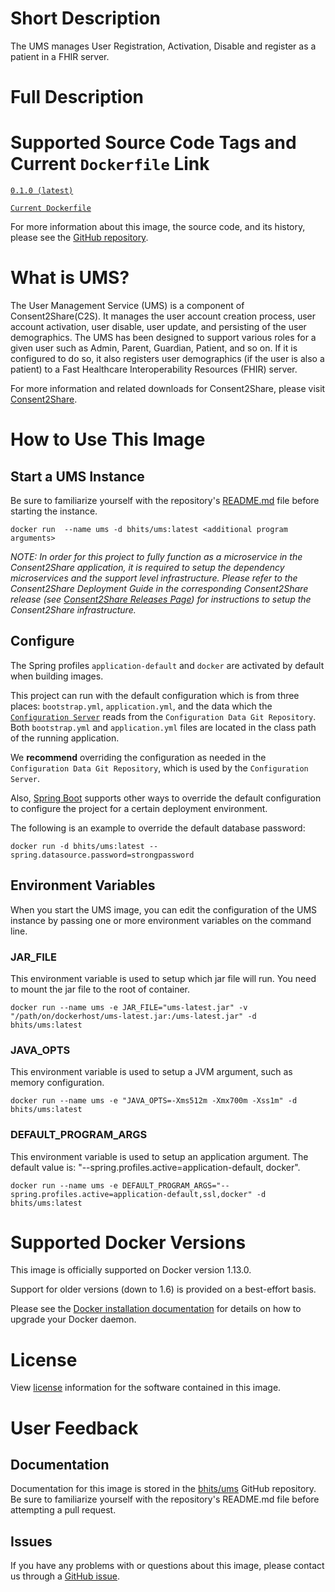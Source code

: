 # Short Description
The UMS manages User Registration, Activation, Disable and register as a patient in a FHIR server.

# Full Description

# Supported Source Code Tags and Current `Dockerfile` Link

[`0.1.0 (latest)`](https://github.com/bhits/ums/releases/tag/0.1.0)

[`Current Dockerfile`](https://github.com/bhits/ums/blob/master/ums/src/main/docker/Dockerfile)

For more information about this image, the source code, and its history, please see the [GitHub repository](https://github.com/bhits/ums).

# What is UMS?

The User Management Service (UMS) is a component of Consent2Share(C2S). It manages the user account creation process, user account activation, user disable, user update, and persisting of the user demographics. The UMS has been designed to support various roles for a given user such as Admin, Parent, Guardian, Patient, and so on. If it is configured to do so, it also registers user demographics (if the user is also a patient) to a Fast Healthcare Interoperability Resources (FHIR) server. 

For more information and related downloads for Consent2Share, please visit [Consent2Share](https://bhits.github.io/consent2share/).

# How to Use This Image

## Start a UMS Instance

Be sure to familiarize yourself with the repository's [README.md](https://github.com/bhits/ums) file before starting the instance.

`docker run  --name ums -d bhits/ums:latest <additional program arguments>`

*NOTE: In order for this project to fully function as a microservice in the Consent2Share application, it is required to setup the dependency microservices and the support level infrastructure. Please refer to the Consent2Share Deployment Guide in the corresponding Consent2Share release (see [Consent2Share Releases Page](https://github.com/bhits/consent2share/releases)) for instructions to setup the Consent2Share infrastructure.*
 
## Configure

The Spring profiles `application-default` and `docker` are activated by default when building images.

This project can run with the default configuration which is from three places: `bootstrap.yml`, `application.yml`, and the data which the [`Configuration Server`](https://github.com/bhits/config-server) reads from the `Configuration Data Git Repository`. Both `bootstrap.yml` and `application.yml` files are located in the class path of the running application.

We **recommend** overriding the configuration as needed in the `Configuration Data Git Repository`, which is used by the `Configuration Server`.

Also, [Spring Boot](https://projects.spring.io/spring-boot/) supports other ways to override the default configuration to configure the project for a certain deployment environment. 

The following is an example to override the default database password:

`docker run -d bhits/ums:latest --spring.datasource.password=strongpassword`

## Environment Variables

When you start the UMS image, you can edit the configuration of the UMS instance by passing one or more environment variables on the command line. 

### JAR_FILE

This environment variable is used to setup which jar file will run. You need to mount the jar file to the root of container.

`docker run --name ums -e JAR_FILE="ums-latest.jar" -v "/path/on/dockerhost/ums-latest.jar:/ums-latest.jar" -d bhits/ums:latest`

### JAVA_OPTS 

This environment variable is used to setup a JVM argument, such as memory configuration.

`docker run --name ums -e "JAVA_OPTS=-Xms512m -Xmx700m -Xss1m" -d bhits/ums:latest`

### DEFAULT_PROGRAM_ARGS 

This environment variable is used to setup an application argument. The default value is: "--spring.profiles.active=application-default, docker".

`docker run --name ums -e DEFAULT_PROGRAM_ARGS="--spring.profiles.active=application-default,ssl,docker" -d bhits/ums:latest`

# Supported Docker Versions

This image is officially supported on Docker version 1.13.0.

Support for older versions (down to 1.6) is provided on a best-effort basis.

Please see the [Docker installation documentation](https://docs.docker.com/engine/installation/) for details on how to upgrade your Docker daemon.

# License

View [license](https://github.com/bhits/ums/blob/master/LICENSE) information for the software contained in this image.

# User Feedback

## Documentation
 
Documentation for this image is stored in the [bhits/ums](https://github.com/bhits/ums) GitHub repository. Be sure to familiarize yourself with the repository's README.md file before attempting a pull request.

## Issues

If you have any problems with or questions about this image, please contact us through a [GitHub issue](https://github.com/bhits/ums/issues).

